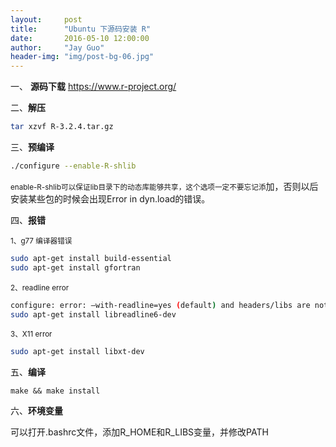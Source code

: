 ```yaml
---
layout:     post
title:      "Ubuntu 下源码安装 R"
date:       2016-05-10 12:00:00
author:     "Jay Guo"
header-img: "img/post-bg-06.jpg"
---
```


一、 **源码下载**
    <https://www.r-project.org/>

二、**解压**
```bash 
tar xzvf R-3.2.4.tar.gz
```

三、**预编译**
```bash
./configure --enable-R-shlib
```
<small>enable-R-shlib可以保证lib目录下的动态库能够共享，这个选项一定不要忘记添</small>加，否则以后安装某些包的时候会出现Error in dyn.load的错误。

四、**报错**

<small>1、g77 编译器错误</small>
```bash
sudo apt-get install build-essential
sudo apt-get install gfortran
```
<small>2、readline error</small>
```bash
configure: error: –with-readline=yes (default) and headers/libs are not available
sudo apt-get install libreadline6-dev
```
<small>3、X11 error</small>
```bash
sudo apt-get install libxt-dev
```
五、**编译**

	make && make install

六、**环境变量**  
        
可以打开.bashrc文件，添加R_HOME和R_LIBS变量，并修改PATH<small>


